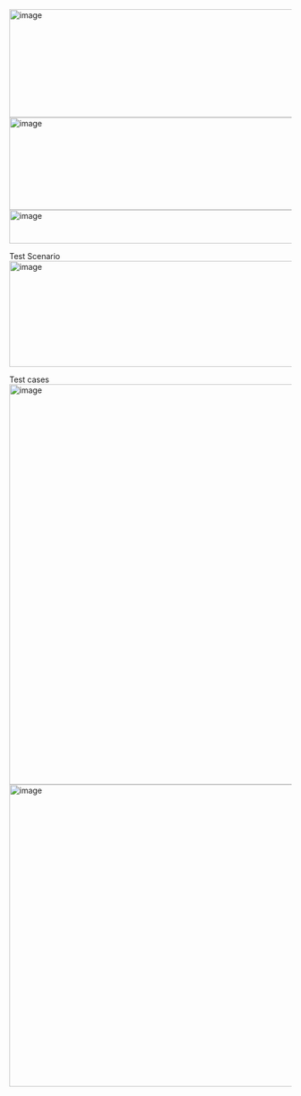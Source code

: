 
<img width="671" height="193" alt="image" src="https://github.com/user-attachments/assets/d100bd27-c2ed-422e-908e-cf2f500a6b32" />

<img width="849" height="165" alt="image" src="https://github.com/user-attachments/assets/5c6008c2-634c-49db-bb25-29dea8a1e688" />

<img width="671" height="60" alt="image" src="https://github.com/user-attachments/assets/d96d5614-21b4-4205-bc8a-83990065076c" />



Test Scenario
<img width="818" height="189" alt="image" src="https://github.com/user-attachments/assets/5a45e674-90eb-4535-9b7e-bee6ede981ac" />


Test cases
<img width="1379" height="714" alt="image" src="https://github.com/user-attachments/assets/ebe1484e-1f52-4aad-9545-2516789177bc" />
<img width="1459" height="539" alt="image" src="https://github.com/user-attachments/assets/a734a8b5-40c2-46f4-8862-29679423f29e" />
